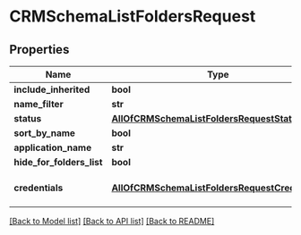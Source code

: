 # CRMSchemaListFoldersRequest

## Properties
Name | Type | Description | Notes
------------ | ------------- | ------------- | -------------
**include_inherited** | **bool** |  | [optional] 
**name_filter** | **str** |  | [optional] 
**status** | [**AllOfCRMSchemaListFoldersRequestStatus**](AllOfCRMSchemaListFoldersRequestStatus.md) |  | [optional] 
**sort_by_name** | **bool** |  | [optional] 
**application_name** | **str** |  | [optional] 
**hide_for_folders_list** | **bool** |  | [optional] 
**credentials** | [**AllOfCRMSchemaListFoldersRequestCredentials**](AllOfCRMSchemaListFoldersRequestCredentials.md) | Company API credentials | 

[[Back to Model list]](../README.md#documentation-for-models) [[Back to API list]](../README.md#documentation-for-api-endpoints) [[Back to README]](../README.md)

